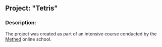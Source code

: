 ## Project: "Tetris"  

### Description:  
The project was created as part of an intensive course conducted by the [Methed](https://methed.ru/) online school.  
